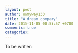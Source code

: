 ```yaml
---
layout: post
author: onmyway133
title: "A dream company"
date: 2015-11-05 00:55:57 +0700
comments: true
categories:
---
```


To be written

